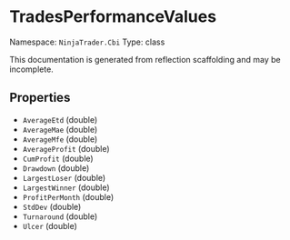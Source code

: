 # TradesPerformanceValues

Namespace: `NinjaTrader.Cbi`
Type: class

This documentation is generated from reflection scaffolding and may be incomplete.

## Properties
- `AverageEtd` (double)
- `AverageMae` (double)
- `AverageMfe` (double)
- `AverageProfit` (double)
- `CumProfit` (double)
- `Drawdown` (double)
- `LargestLoser` (double)
- `LargestWinner` (double)
- `ProfitPerMonth` (double)
- `StdDev` (double)
- `Turnaround` (double)
- `Ulcer` (double)
